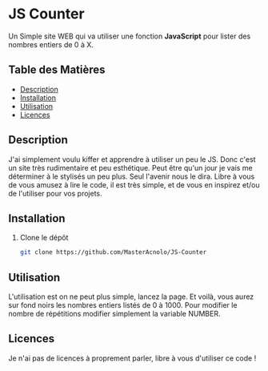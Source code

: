 # JS Counter

Un Simple site WEB qui va utiliser une fonction **JavaScript** pour lister des nombres entiers de 0 à X. 

## Table des Matières

- [Description](#description)
- [Installation](#installation)
- [Utilisation](#utilisation)
- [Licences](#licences)

## Description 

J'ai simplement voulu kiffer et apprendre à utiliser un peu le JS. Donc c'est un site très rudimentaire et peu esthétique. Peut être qu'un jour je vais me déterminer à le stylisés un peu plus. Seul l'avenir nous le dira. Libre à vous de vous amusez à lire le code, il est très simple, et de vous en inspirez et/ou de l'utiliser pour vos projets.

## Installation

1. Clone le dépôt

   ```bash
   git clone https://github.com/MasterAcnolo/JS-Counter

    ```

## Utilisation

L'utilisation est on ne peut plus simple, lancez la page. Et voilà, vous aurez sur fond noirs les nombres entiers listés de 0 à 1000. Pour modifier le nombre de répétitions modifier simplement la variable NUMBER.

## Licences

Je n'ai pas de licences à proprement parler, libre à vous d'utiliser ce code ! 